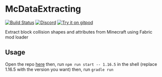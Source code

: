 # McDataExtracting

[![Build Status](https://img.shields.io/github/actions/workflow/status/PrismarineJS/McDataExtracting/ci.yml.svg?label=CI&logo=github&logoColor=lightgrey)](https://github.com/PrismarineJS/McDataExtracting/actions?query=workflow%3A%22CI%22)
[![Discord](https://img.shields.io/badge/chat-on%20discord-brightgreen.svg)](https://discord.gg/GsEFRM8)
[![Try it on gitpod](https://img.shields.io/badge/try-on%20gitpod-brightgreen.svg)](https://gitpod.io/#https://github.com/PrismarineJS/McDataExtracting)

Extract block collision shapes and attributes from Minecraft using Fabric mod loader

## Usage
Open the repo [here](https://gitpod.io/#https://github.com/PrismarineJS/McDataExtracting)
then, run `npm run start -- 1.16.5` in the shell (replace 1.16.5 with the version you want)
then, run `gradle run`
